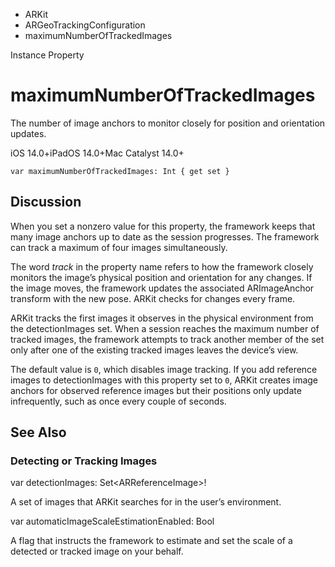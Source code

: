 

- ARKit
- ARGeoTrackingConfiguration
-  maximumNumberOfTrackedImages 

Instance Property

# maximumNumberOfTrackedImages

The number of image anchors to monitor closely for position and orientation updates.

iOS 14.0+iPadOS 14.0+Mac Catalyst 14.0+

``` source
var maximumNumberOfTrackedImages: Int { get set }
```

## Discussion

When you set a nonzero value for this property, the framework keeps that many image anchors up to date as the session progresses. The framework can track a maximum of four images simultaneously.

The word *track* in the property name refers to how the framework closely monitors the image’s physical position and orientation for any changes. If the image moves, the framework updates the associated ARImageAnchor transform with the new pose. ARKit checks for changes every frame.

ARKit tracks the first images it observes in the physical environment from the detectionImages set. When a session reaches the maximum number of tracked images, the framework attempts to track another member of the set only after one of the existing tracked images leaves the device’s view.

The default value is `0`, which disables image tracking. If you add reference images to detectionImages with this property set to `0`, ARKit creates image anchors for observed reference images but their positions only update infrequently, such as once every couple of seconds.

## See Also

### Detecting or Tracking Images

var detectionImages: Set&lt;ARReferenceImage>!

A set of images that ARKit searches for in the user’s environment.

var automaticImageScaleEstimationEnabled: Bool

A flag that instructs the framework to estimate and set the scale of a detected or tracked image on your behalf.

